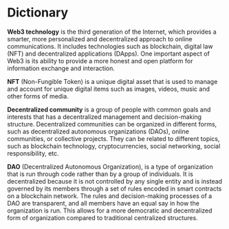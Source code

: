 # Dictionary

**Web3 technology** is the third generation of the Internet, which provides a smarter, more personalized and decentralized approach to online communications. It includes technologies such as blockchain, digital law (NFT) and decentralized applications (DApps). One important aspect of Web3 is its ability to provide a more honest and open platform for information exchange and interaction.

**NFT** (Non-Fungible Token) is a unique digital asset that is used to manage and account for unique digital items such as images, videos, music and other forms of media.

**Decentralized community** is a group of people with common goals and interests that has a decentralized management and decision-making structure. Decentralized communities can be organized in different forms, such as decentralized autonomous organizations (DAOs), online communities, or collective projects. They can be related to different topics, such as blockchain technology, cryptocurrencies, social networking, social responsibility, etc.

**DAO** (Decentralized Autonomous Organization), is a type of organization that is run through code rather than by a group of individuals. It is decentralized because it is not controlled by any single entity and is instead governed by its members through a set of rules encoded in smart contracts on a blockchain network. The rules and decision-making processes of a DAO are transparent, and all members have an equal say in how the organization is run. This allows for a more democratic and decentralized form of organization compared to traditional centralized structures.
